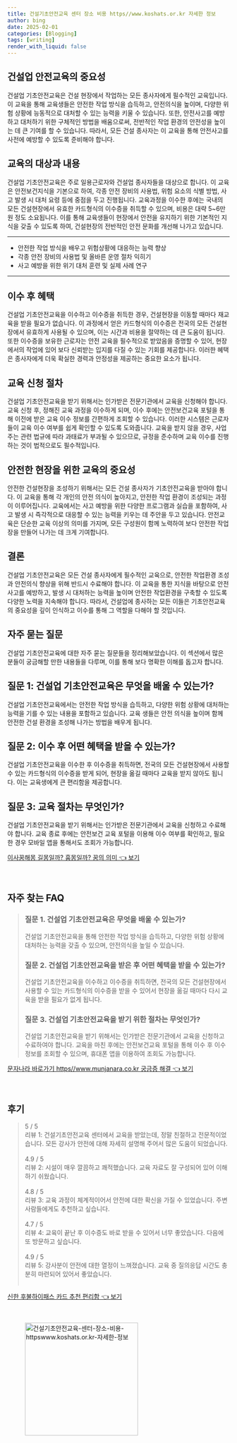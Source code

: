 ```yaml
---
title: 건설기초안전교육 센터 장소 비용 https//www.koshats.or.kr 자세한 정보
author: bing
date: 2025-02-01
categories: [Blogging]
tags: [writing]
render_with_liquid: false
---
```



<h2 id='건설업_안전교육의_중요성'>건설업 안전교육의 중요성</h2>

<p>건설업 기초안전교육은 건설 현장에서 작업하는 모든 종사자에게 필수적인 교육입니다. 이 교육을 통해 교육생들은 안전한 작업 방식을 습득하고, 안전의식을 높이며, 다양한 위험 상황에 능동적으로 대처할 수 있는 능력을 키울 수 있습니다. 또한, 안전사고를 예방하고 대처하기 위한 구체적인 방법을 배움으로써, 전반적인 작업 환경의 안전성을 높이는 데 큰 기여를 할 수 있습니다. 따라서, 모든 건설 종사자는 이 교육을 통해 안전사고를 사전에 예방할 수 있도록 준비해야 합니다.</p>

<h2 id='대상및내용'>교육의 대상과 내용</h2>

<p>건설업 기초안전교육은 주로 일용근로자와 건설업 종사자들을 대상으로 합니다. 이 교육은 안전보건지식을 기본으로 하여, 각종 안전 장비의 사용법, 위험 요소의 식별 방법, 사고 발생 시 대처 요령 등에 중점을 두고 진행됩니다. 교육과정을 이수한 후에는 국내의 모든 건설현장에서 유효한 카드형식의 이수증을 취득할 수 있으며, 비용은 대략 5~6만 원 정도 소요됩니다. 이를 통해 교육생들이 현장에서 안전을 유지하기 위한 기본적인 지식을 갖출 수 있도록 하여, 건설현장의 전반적인 안전 문화를 개선해 나가고 있습니다.</p>

<hr />

<ul>
    <li>안전한 작업 방식을 배우고 위험상황에 대응하는 능력 향상</li>
    <li>각종 안전 장비의 사용법 및 올바른 운영 절차 익히기</li>
    <li>사고 예방을 위한 위기 대처 훈련 및 실제 사례 연구</li>
</ul>

<hr />

<h2 id='혜택'>이수 후 혜택</h2>

<p>건설업 기초안전교육을 이수하고 이수증을 취득한 경우, 건설현장을 이동할 때마다 재교육을 받을 필요가 없습니다. 이 과정에서 얻은 카드형식의 이수증은 전국의 모든 건설현장에서 유효하게 사용될 수 있으며, 이는 시간과 비용을 절약하는 데 큰 도움이 됩니다. 또한 이수증을 보유한 근로자는 안전 교육을 필수적으로 받았음을 증명할 수 있어, 현장에서의 작업에 있어 보다 신뢰받는 입지를 다질 수 있는 기회를 제공합니다. 이러한 혜택은 종사자에게 더욱 확실한 경력과 안정성을 제공하는 중요한 요소가 됩니다.</p>

<h2 id='신청절차'>교육 신청 절차</h2>

<p>건설업 기초안전교육을 받기 위해서는 인가받은 전문기관에서 교육을 신청해야 합니다. 교육 신청 후, 정해진 교육 과정을 이수하게 되며, 이수 후에는 안전보건교육 포털을 통해 이전에 받은 교육 이수 정보를 간편하게 조회할 수 있습니다. 이러한 시스템은 근로자들이 교육 이수 여부를 쉽게 확인할 수 있도록 도와줍니다. 교육을 받지 않을 경우, 사업주는 관련 법규에 따라 과태료가 부과될 수 있으므로, 규정을 준수하며 교육 이수를 진행하는 것이 법적으로도 필수적입니다.</p>

<h2 id='안전사고_예방'>안전한 현장을 위한 교육의 중요성</h2>

<p>안전한 건설현장을 조성하기 위해서는 모든 건설 종사자가 기초안전교육을 받아야 합니다. 이 교육을 통해 각 개인의 안전 의식이 높아지고, 안전한 작업 환경이 조성되는 과정이 이루어집니다. 교육에서는 사고 예방을 위한 다양한 프로그램과 실습을 포함하여, 사고 발생 시 즉각적으로 대응할 수 있는 능력을 키우는 데 주안을 두고 있습니다. 안전교육은 단순한 교육 이상의 의미를 가지며, 모든 구성원이 함께 노력하여 보다 안전한 작업장을 만들어 나가는 데 크게 기여합니다.</p>

<h2 id='결론'>결론</h2>

<p>건설업 기초안전교육은 모든 건설 종사자에게 필수적인 교육으로, 안전한 작업환경 조성과 안전의식 향상을 위해 반드시 수료해야 합니다. 이 교육을 통한 지식을 바탕으로 안전사고를 예방하고, 발생 시 대처하는 능력을 높이며 안전한 작업환경을 구축할 수 있도록 다양한 노력을 지속해야 합니다. 따라서, 건설업에 종사하는 모든 이들은 기초안전교육의 중요성을 깊이 인식하고 이수를 통해 그 역할을 다해야 할 것입니다.</p>

<h2 id='자주_묻는_질문'>자주 묻는 질문</h2>

<p>건설업 기초안전교육에 대한 자주 묻는 질문들을 정리해보았습니다. 이 섹션에서 많은 분들이 궁금해할 만한 내용들을 다루며, 이를 통해 보다 명확한 이해를 돕고자 합니다.</p>

<h2 id='질문_1'>질문 1: 건설업 기초안전교육은 무엇을 배울 수 있는가?</h2>

<p>건설업 기초안전교육에서는 안전한 작업 방식을 습득하고, 다양한 위험 상황에 대처하는 능력을 기를 수 있는 내용을 포함하고 있습니다. 교육 생들은 안전 의식을 높이며 함께 안전한 건설 환경을 조성해 나가는 방법을 배우게 됩니다.</p>

<h2 id='질문_2'>질문 2: 이수 후 어떤 혜택을 받을 수 있는가?</h2>

<p>건설업 기초안전교육을 이수한 후 이수증을 취득하면, 전국의 모든 건설현장에서 사용할 수 있는 카드형식의 이수증을 받게 되어, 현장을 옮길 때마다 교육을 받지 않아도 됩니다. 이는 교육생에게 큰 편리함을 제공합니다.</p>

<h2 id='질문_3'>질문 3: 교육 절차는 무엇인가?</h2>

<p>건설업 기초안전교육을 받기 위해서는 인가받은 전문기관에서 교육을 신청하고 수료해야 합니다. 교육 종료 후에는 안전보건 교육 포털을 이용해 이수 여부를 확인하고, 필요한 경우 모바일 앱을 통해서도 조회가 가능합니다.</p>


<p><a class="click-button" title="이사꿈해몽 길몽일까? 흉몽일까? 꿈의 의미" href="https://aptwhite.github.io/posts/%EC%9D%B4%EC%82%AC%EA%BF%88%ED%95%B4%EB%AA%BD-%EA%B8%B8%EB%AA%BD%EC%9D%BC%EA%B9%8C-%ED%9D%89%EB%AA%BD%EC%9D%BC%EA%B9%8C-%EA%BF%88%EC%9D%98-%EC%9D%98%EB%AF%B8/" rel="dofollow">이사꿈해몽 길몽일까? 흉몽일까? 꿈의 의미 👈 보기</a></p><br>
<h2 id='자주_찾는_FAQ'>자주 찾는 FAQ</h2>
<div itemscope="" itemtype="https://schema.org/FAQPage"> 
<blockquote> 
<div itemscope="" itemprop="mainEntity" itemtype="https://schema.org/Question"> 
<h3 itemprop="name">질문 1. 건설업 기초안전교육은 무엇을 배울 수 있는가?</h3> 
<div itemscope="" itemprop="acceptedAnswer" itemtype="https://schema.org/Answer"> 
<span itemprop="text"> 
<p>건설업 기초안전교육을 통해 안전한 작업 방식을 습득하고, 다양한 위험 상황에 대처하는 능력을 갖출 수 있으며, 안전의식을 높일 수 있습니다.</p> 
</span> 
</div> 
</div> 

<div itemscope="" itemprop="mainEntity" itemtype="https://schema.org/Question"> 
<h3 itemprop="name">질문 2. 건설업 기초안전교육을 받은 후 어떤 혜택을 받을 수 있는가?</h3> 
<div itemscope="" itemprop="acceptedAnswer" itemtype="https://schema.org/Answer"> 
<span itemprop="text"> 
<p>건설업 기초안전교육을 이수하고 이수증을 취득하면, 전국의 모든 건설현장에서 사용할 수 있는 카드형식의 이수증을 받을 수 있어서 현장을 옮길 때마다 다시 교육을 받을 필요가 없게 됩니다.</p> 
</span> 
</div> 
</div> 

<div itemscope="" itemprop="mainEntity" itemtype="https://schema.org/Question"> 
<h3 itemprop="name">질문 3. 건설업 기초안전교육을 받기 위한 절차는 무엇인가?</h3> 
<div itemscope="" itemprop="acceptedAnswer" itemtype="https://schema.org/Answer"> 
<span itemprop="text"> 
<p>건설업 기초안전교육을 받기 위해서는 인가받은 전문기관에서 교육을 신청하고 수료하여야 합니다. 교육을 마친 후에는 안전보건교육 포털을 통해 이수 후 이수 정보를 조회할 수 있으며, 휴대폰 앱을 이용하여 조회도 가능합니다.</p> 
</span> 
</div> 
</div> 

</blockquote> 
</div>
<p><a class="click-button" title="문자나라 바로가기 https//www.munjanara.co.kr 궁금증 해결" href="https://aptwhite.github.io/posts/%EB%AC%B8%EC%9E%90%EB%82%98%EB%9D%BC-%EB%B0%94%EB%A1%9C%EA%B0%80%EA%B8%B0-httpswww.munjanara.co.kr-%EA%B6%81%EA%B8%88%EC%A6%9D-%ED%95%B4%EA%B2%B0/" rel="dofollow">문자나라 바로가기 https//www.munjanara.co.kr 궁금증 해결 👈 보기</a></p><br>
<h2 id='후기'>후기</h2>
<div itemscope itemtype="https://schema.org/Product">
  <blockquote>
  <div itemprop="review" itemscope itemtype="https://schema.org/Review">
      <div itemprop="reviewRating" itemscope itemtype="https://schema.org/Rating"> <span itemprop="ratingValue">5</span> / <span itemprop="bestRating">5</span> </div>
      <span itemprop="reviewBody">리뷰 1: 건설기초안전교육 센터에서 교육을 받았는데, 정말 친절하고 전문적이었습니다. 모든 강사가 안전에 대해 자세히 설명해 주어서 많은 도움이 되었습니다.</span>
  </div>
  <br>
  <div itemprop="review" itemscope="review" itemtype="https://schema.org/Review">
      <div itemprop="reviewRating" itemscope itemtype="https://schema.org/Rating"> <span itemprop="ratingValue">4.9</span> / <span itemprop="bestRating">5</span> </div>
      <span itemprop="reviewBody">리뷰 2: 시설이 매우 깔끔하고 쾌적했습니다. 교육 자료도 잘 구성되어 있어 이해하기 쉬웠습니다.</span>
  </div>
  <br>
  <div itemprop="review" itemscope itemtype="https://schema.org/Review">
      <div itemprop="reviewRating" itemscope itemtype="https://schema.org/Rating"> <span itemprop="ratingValue">4.8</span> / <span itemprop="bestRating">5</span> </div>
      <span itemprop="reviewBody">리뷰 3: 교육 과정이 체계적이어서 안전에 대한 확신을 가질 수 있었습니다. 주변 사람들에게도 추천하고 싶습니다.</span>
  </div>
  <br>
  <div itemprop="review" itemscope itemtype="https://schema.org/Review">
      <div itemprop="reviewRating" itemscope itemtype="https://schema.org/Rating"> <span itemprop="ratingValue">4.7</span> / <span itemprop="bestRating">5</span> </div>
      <span itemprop="reviewBody">리뷰 4: 교육이 끝난 후 이수증도 바로 받을 수 있어서 너무 좋았습니다. 다음에 또 방문하고 싶습니다.</span>
  </div>
  <br>
  <div itemprop="review" itemscope itemtype="https://schema.org/Review">
      <div itemprop="reviewRating" itemscope itemtype="https://schema.org/Rating"> <span itemprop="ratingValue">4.9</span> / <span itemprop="bestRating">5</span> </div>
      <span itemprop="reviewBody">리뷰 5: 강사분이 안전에 대한 열정이 느껴졌습니다. 교육 중 질의응답 시간도 충분히 마련되어 있어서 좋았습니다.</span>
  </div>
  <br>
  </blockquote>
</div>
<p><a class="click-button" title="신한 후불하이패스 카드 추천 편리함" href="https://aptwhite.github.io/posts/%EC%8B%A0%ED%95%9C-%ED%9B%84%EB%B6%88%ED%95%98%EC%9D%B4%ED%8C%A8%EC%8A%A4-%EC%B9%B4%EB%93%9C-%EC%B6%94%EC%B2%9C-%ED%8E%B8%EB%A6%AC%ED%95%A8/" rel="dofollow">신한 후불하이패스 카드 추천 편리함 👈 보기</a></p><br>
<figure class="image"><img src="https://aptwhite.github.io/assets/img/thumbnail/건설기초안전교육-센터-장소-비용-httpswww.koshats.or.kr-자세한-정보.webp" alt="건설기초안전교육-센터-장소-비용-httpswww.koshats.or.kr-자세한-정보" width="256" height="256"></figure>